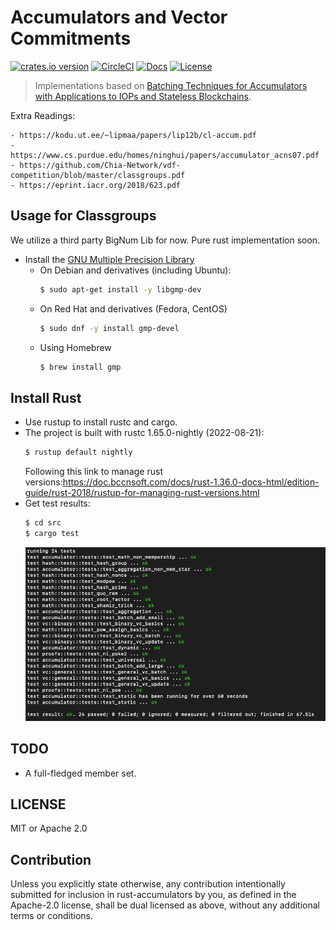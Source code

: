 # Accumulators and Vector Commitments

[![crates.io version][crate-shield]][crate] [![CircleCI][circleci-shield]][circleci] [![Docs][docs-shield]][docs] [![License][license-shield]][license]

> Implementations based on [Batching Techniques for Accumulators with Applications to IOPs and Stateless Blockchains](https://eprint.iacr.org/2018/1188).

Extra Readings:

    - https://kodu.ut.ee/~lipmaa/papers/lip12b/cl-accum.pdf
    - https://www.cs.purdue.edu/homes/ninghui/papers/accumulator_acns07.pdf
    - https://github.com/Chia-Network/vdf-competition/blob/master/classgroups.pdf
    - https://eprint.iacr.org/2018/623.pdf

## Usage for Classgroups
We utilize a third party BigNum Lib for now. Pure rust implementation soon.

- Install the [GNU Multiple Precision Library](https://gmplib.org/)
    * On Debian and derivatives (including Ubuntu):
        ```sh
        $ sudo apt-get install -y libgmp-dev
        ```
    * On Red Hat and derivatives (Fedora, CentOS)
        ```sh
        $ sudo dnf -y install gmp-devel
        ```
    * Using Homebrew
        ```sh
        $ brew install gmp
        ```
    

## Install Rust   
- Use rustup to install rustc and cargo.  
- The project is built with rustc 1.65.0-nightly (2022-08-21):
    ```sh
    $ rustup default nightly
    ```
    Following this link to manage rust versions:https://doc.bccnsoft.com/docs/rust-1.36.0-docs-html/edition-guide/rust-2018/rustup-for-managing-rust-versions.html
- Get test results:
    ```sh
    $ cd src
    $ cargo test
    ```
    ![avatar](./test_result.png)

## TODO
- A full-fledged member set.

## LICENSE

MIT or Apache 2.0

## Contribution

Unless you explicitly state otherwise, any contribution intentionally submitted
for inclusion in rust-accumulators by you, as defined in the Apache-2.0 license, shall be
dual licensed as above, without any additional terms or conditions.

[circleci-shield]: https://img.shields.io/circleci/project/github/dignifiedquire/rust-accumulators.svg?style=flat-square
[circleci]: https://circleci.com/gh/dignifiedquire/rust-accumulators
[docs-shield]: https://img.shields.io/badge/docs-online-blue.svg?style=flat-square
[docs]: https://docs.rs/crate/accumulators/
[license-shield]: https://img.shields.io/badge/License-MIT%2FApache2.0-green.svg?style=flat-square
[license]: https://github.com/dignifiedquire/rust-accumulators/blob/master/LICENSE.md
[crate-shield]: https://img.shields.io/crates/v/accumulators.svg?style=flat-square
[crate]: https://crates.io/crates/accumulators
